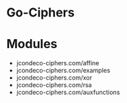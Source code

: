 # Go-Ciphers

# Modules
- jcondeco-ciphers.com/affine
- jcondeco-ciphers.com/examples
- jcondeco-ciphers.com/xor
- jcondeco-ciphers.com/rsa
- jcondeco-ciphers.com/auxfunctions